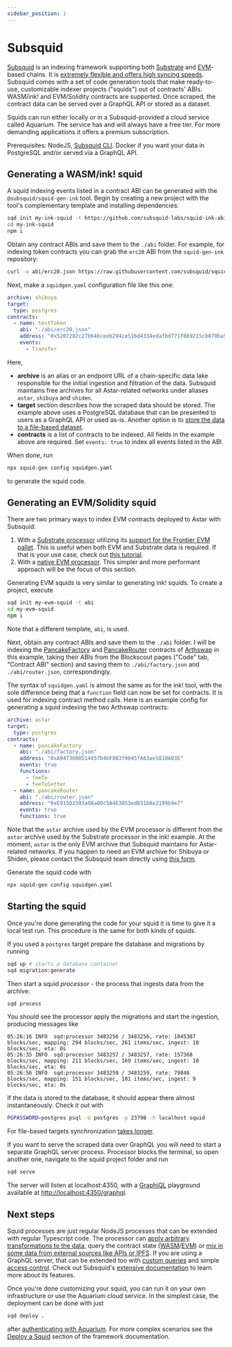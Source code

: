 ```yaml
---
sidebar_position: 1
---
```


# Subsquid

[Subsquid](https://subsquid.io) is an indexing framework supporting both [Substrate](https://docs.astar.network/docs/ecosystem/substrate) and [EVM](https://docs.astar.network/docs/build/EVM/)-based chains. It is [extremely flexible and offers high syncing speeds](https://docs.subsquid.io/migrate/subsquid-vs-thegraph/). Subsquid comes with a set of code generation tools that make ready-to-use, customizable indexer projects ("squids") out of contracts' ABIs. WASM/ink! and EVM/Solidity contracts are supported. Once scraped, the contract data can be served over a GraphQL API or stored as a dataset.

Squids can run either locally or in a Subsquid-provided a cloud service called Aquarium. The service has and will always have a free tier. For more demanding applications it offers a premium subscription.

Prerequisites: NodeJS, [Subsquid CLI](https://docs.subsquid.io/squid-cli/installation/). Docker if you want your data in PostgreSQL and/or served via a GraphQL API.

## Generating a WASM/ink! squid

A squid indexing events listed in a contract ABI can be generated with the `@subsquid/squid-gen-ink` tool. Begin by creating a new project with the tool's complementary template and installing dependencies:
```bash
sqd init my-ink-squid -t https://github.com/subsquid-labs/squid-ink-abi-template
cd my-ink-squid
npm i
```
Obtain any contract ABIs and save them to the `./abi` folder. For example, for indexing token contracts you can grab the `erc20` ABI from the `squid-gen-ink` repository:
```bash
curl -o abi/erc20.json https://raw.githubusercontent.com/subsquid/squid-gen/master/tests/ink-erc20/abi/erc20.json
```
Next, make a `squidgen.yaml` configuration file like this one:
```yaml
archive: shibuya
target:
  type: postgres
contracts:
  - name: testToken
    abi: "./abi/erc20.json"
    address: "0x5207202c27b646ceeb294ce516d4334edafbd771f869215cb070ba51dd7e2c72"
    events:
      - Transfer
```
Here,
* **archive** is an alias or an endpoint URL of a chain-specific data lake responsible for the initial ingestion and filtration of the data. Subsquid maintains free archives for all Astar-related networks under aliases `astar`, `shibuya` and `shiden`.
* **target** section describes how the scraped data should be stored. The example above uses a PostgreSQL database that can be presented to users as a GraphQL API or used as-is. Another option is to [store the data to a file-based dataset](https://docs.subsquid.io/basics/squid-gen/#file-store-targets).
* **contracts** is a list of contracts to be indexed. All fields in the example above are required. Set `events: true` to index all events listed in the ABI.

When done, run
```bash
npx squid-gen config squidgen.yaml
```
to generate the squid code.

## Generating an EVM/Solidity squid

There are two primary ways to index EVM contracts deployed to Astar with Subsquid:
1. With a [Substrate processor](https://docs.subsquid.io/substrate-indexing/) utilizing its [support for the Frontier EVM pallet](https://docs.subsquid.io/substrate-indexing/evm-support/). This is useful when both EVM and Substrate data is required. If that is your use case, check out [this tutorial](https://docs.subsquid.io/tutorials/create-an-evm-processing-squid/).
2. With a [native EVM processor](https://docs.subsquid.io/evm-indexing/). This simpler and more performant approach will be the focus of this section.

Generating EVM squids is very similar to generating ink! squids. To create a project, execute
```bash
sqd init my-evm-squid -t abi
cd my-evm-squid
npm i
```
Note that a different template, `abi`, is used.

Next, obtain any contract ABIs and save them to the `./abi` folder. I will be indexing the [PancakeFactory](https://blockscout.com/astar/address/0xA9473608514457b4bF083f9045fA63ae5810A03E) and [PancakeRouter](https://blockscout.com/astar/address/0xE915D2393a08a00c5A463053edD31bAe2199b9e7) contracts of [Arthswap](https://arthswap.org) in this example, taking their ABIs from the Blockscout pages ("Code" tab, "Contract ABI" section) and saving them to `./abi/factory.json` and `./abi/router.json`, correspondingly.

The syntax of `squidgen.yaml` is almost the same as for the ink! tool, with the sole difference being that a `function` field can now be set for contracts. It is used for indexing contract method calls. Here is an example config for generating a squid indexing the two Arthswap contracts:
```yaml
archive: astar
target:
  type: postgres
contracts:
  - name: pancakeFactory
    abi: "./abi/factory.json"
    address: "0xA9473608514457b4bF083f9045fA63ae5810A03E"
    events: true
    functions:
      - feeTo
      - feeToSetter
  - name: pancakeRouter
    abi: "./abi/router.json"
    address: "0xE915D2393a08a00c5A463053edD31bAe2199b9e7"
    events: true
    functions: true
```
Note that the `astar` archive used by the EVM processor is different from the `astar` archive used by the Substrate processor in the ink! example. At the moment, `astar` is the only EVM archive that Subsquid maintains for Astar-related networks. If you happen to need an EVM archive for Shibuya or Shiden, please contact the Subsquid team directly using [this form](https://forms.gle/ioVNFiPjZgvUNunY9).

Generate the squid code with 
```bash
npx squid-gen config squidgen.yaml
```

## Starting the squid

Once you're done generating the code for your squid it is time to give it a local test run. This procedure is the same for both kinds of squids.

If you used a `postgres` target prepare the database and migrations by running
```bash
sqd up # starts a database container
sqd migration:generate
```

Then start a squid *processor* - the process that ingests data from the archive:
```bash
sqd process
```
You should see the processor apply the migrations and start the ingestion, producing messages like
```
05:26:16 INFO  sqd:processor 3483256 / 3483256, rate: 1045307 blocks/sec, mapping: 294 blocks/sec, 261 items/sec, ingest: 10 blocks/sec, eta: 0s
05:26:35 INFO  sqd:processor 3483257 / 3483257, rate: 157368 blocks/sec, mapping: 211 blocks/sec, 169 items/sec, ingest: 10 blocks/sec, eta: 0s
05:26:56 INFO  sqd:processor 3483259 / 3483259, rate: 79846 blocks/sec, mapping: 151 blocks/sec, 101 items/sec, ingest: 9 blocks/sec, eta: 0s
```

If the data is stored to the database, it should appear there almost instantaneously. Check it out with
```bash
PGPASSWORD=postgres psql -U postgres -p 23798 -h localhost squid
```
For file-based targets synchronization [takes longer](https://docs.subsquid.io/basics/store/file-store/overview/#filesystem-syncs-and-dataset-partitioning).

If you want to serve the scraped data over GraphQL you will need to start a separate GraphQL server process. Processor blocks the terminal, so open another one, navigate to the squid project folder and run
```bash
sqd serve
```
The server will listen at localhost:4350, with a [GraphiQL](https://github.com/graphql/graphiql) playground available at [http://localhost:4350/graphql](http://localhost:4350/graphql).

## Next steps

Squid processes are just regular NodeJS processes that can be extended with regular Typescript code. The processor can [apply arbitrary transformations to the data](https://docs.subsquid.io/basics/squid-processor/#processorrun), query the contract state ([WASM](https://docs.subsquid.io/substrate-indexing/wasm-support/#state-queries)/[EVM](https://docs.subsquid.io/evm-indexing/query-state/)) or [mix in some data from external sources like APIs or IPFS](https://docs.subsquid.io/basics/external-api/). If you are using a GraphQL server, that can be extended too with [custom queries](https://docs.subsquid.io/graphql-api/custom-resolvers/) and simple [access control](https://docs.subsquid.io/graphql-api/authorization/). Check out Subsquid's [extensive documentation](https://docs.subsquid.io) to learn more about its features.

Once you're done customizing your squid, you can run it on your own infrastructure or use the Aquarium cloud service. In the simplest case, the deployment can be done with just
```bash
sqd deploy .
```
after [authenticating with Aquarium](https://docs.subsquid.io/squid-cli/#1-obtain-an-aquarium-deployment-key). For more complex scenarios see the [Deploy a Squid](https://docs.subsquid.io/deploy-squid/) section of the framework documentation.
